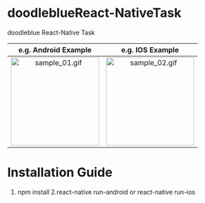 # doodleblueReact-NativeTask

doodleblue React-Native Task


|e.g. Android Example|e.g. IOS Example|
|:---:|:---:|
|<img src="https://github.com/sUdayBhaksar/doodleblueReact-NativeTask/blob/master/AndroidRecord.mov" alt="sample_01.gif" width="200px" /> | <img src="https://github.com/sUdayBhaksar/doodleblueReact-NativeTask/blob/master/IOSRECORD.mov" alt="sample_02.gif" width="200px" />|



# Installation Guide

1. npm install
2.react-native run-android or react-native run-ios



